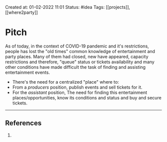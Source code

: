 Created at: 01-02-2022 11:01
Status: #idea
Tags: [[projects]], [[where2party]]
# Pitch 

As of today, in the context of COVID-19 pandemic and it's restrictions, people has lost the "old times" common knowledge of entertainment and party places. Many of them had closed, new have appeared, capacity restrictions and therefore, "queue" status or tickets availability and many other conditions have made difficult the task of finding and assisting entertainment events.

- There's the need for a centralized "place" where to:
-  From a _producers_ position, publish events and sell tickets for it. 
- For the _assistant_ position, The need for finding this entertainment places/opportunities, know its conditions and status and buy and secure tickets.

---
## References
1.
